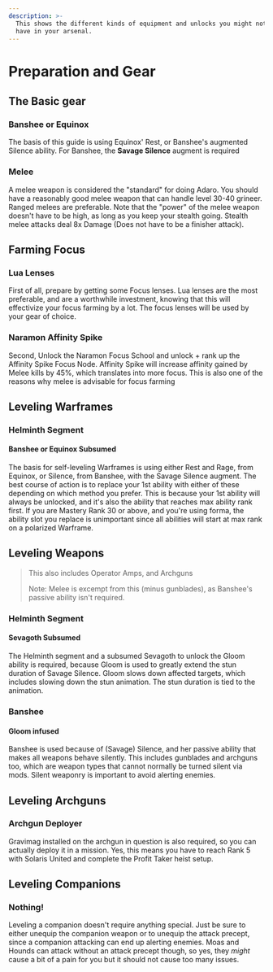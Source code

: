 ```yaml
---
description: >-
  This shows the different kinds of equipment and unlocks you might not already
  have in your arsenal.
---
```


# Preparation and Gear

## The Basic gear

### Banshee or Equinox

The basis of this guide is using Equinox' Rest, or Banshee's augmented Silence ability. For Banshee, the **Savage Silence** augment is required

### Melee

A melee weapon is considered the "standard" for doing Adaro. You should have a reasonably good melee weapon that can handle level 30-40 grineer. Ranged melees are preferable. Note that the "power" of the melee weapon doesn't have to be high, as long as you keep your stealth going. Stealth melee attacks deal 8x Damage (Does not have to be a finisher attack).

## Farming Focus

### Lua Lenses

First of all, prepare by getting some Focus lenses. Lua lenses are the most preferable, and are a worthwhile investment, knowing that this will effectivize your focus farming by a lot. The focus lenses will be used by your gear of choice.&#x20;

### Naramon Affinity Spike

Second, Unlock the Naramon Focus School and unlock + rank up the Affinity Spike Focus Node. Affinity Spike will increase affinity gained by Melee kills by 45%, which translates into more focus. This is also one of the reasons why melee is advisable for focus farming

## Leveling Warframes

### Helminth Segment

#### Banshee or Equinox Subsumed

The basis for self-leveling Warframes is using either Rest and Rage, from Equinox, or Silence, from Banshee, with the Savage Silence augment. The best course of action is to replace your 1st ability with either of these depending on which method you prefer. This is because your 1st ability will always be unlocked, and it's also the ability that reaches max ability rank first. If you are Mastery Rank 30 or above, and you're using forma, the ability slot you replace is unimportant since all abilities will start at max rank on a polarized Warframe.

## Leveling Weapons

> This also includes Operator Amps, and Archguns
>
> Note: Melee is excempt from this (minus gunblades), as Banshee's passive ability isn't required.

### Helminth Segment

#### Sevagoth Subsumed

The Helminth segment and a subsumed Sevagoth to unlock the Gloom ability is required, because Gloom is used to greatly extend the stun duration of Savage Silence. Gloom slows down affected targets, which includes slowing down the stun animation. The stun duration is tied to the animation.

### Banshee

#### Gloom infused

Banshee is used because of (Savage) Silence, and her passive ability that makes all weapons behave silently. This includes gunblades and archguns too, which are weapon types that cannot normally be turned silent via mods. Silent weaponry is important to avoid alerting enemies.&#x20;

## Leveling Archguns

### Archgun Deployer

Gravimag installed on the archgun in question is also required, so you can actually deploy it in a mission. Yes, this means you have to reach Rank 5 with Solaris United and complete the Profit Taker heist setup.

## Leveling Companions

### Nothing!

Leveling a companion doesn't require anything special. Just be sure to either unequip the companion weapon or to unequip the attack precept, since a companion attacking can end up alerting enemies. Moas and Hounds can attack without an attack precept though, so yes, they _might_ cause a bit of a pain for you but it should not cause too many issues.

###
